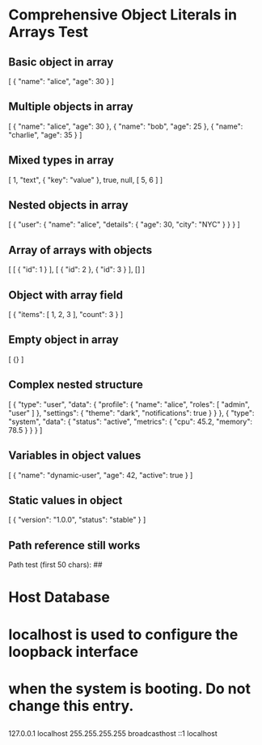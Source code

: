 # Comprehensive Object Literals in Arrays Test

## Basic object in array

[
  {
    "name": "alice",
    "age": 30
  }
]
## Multiple objects in array

[
  {
    "name": "alice",
    "age": 30
  },
  {
    "name": "bob",
    "age": 25
  },
  {
    "name": "charlie",
    "age": 35
  }
]
## Mixed types in array

[
  1,
  "text",
  {
    "key": "value"
  },
  true,
  null,
  [
    5,
    6
  ]
]
## Nested objects in array

[
  {
    "user": {
      "name": "alice",
      "details": {
        "age": 30,
        "city": "NYC"
      }
    }
  }
]
## Array of arrays with objects

[
  [
    {
      "id": 1
    }
  ],
  [
    {
      "id": 2
    },
    {
      "id": 3
    }
  ],
  []
]
## Object with array field

[
  {
    "items": [
      1,
      2,
      3
    ],
    "count": 3
  }
]
## Empty object in array

[
  {}
]
## Complex nested structure

[
  {
    "type": "user",
    "data": {
      "profile": {
        "name": "alice",
        "roles": [
          "admin",
          "user"
        ]
      },
      "settings": {
        "theme": "dark",
        "notifications": true
      }
    }
  },
  {
    "type": "system",
    "data": {
      "status": "active",
      "metrics": {
        "cpu": 45.2,
        "memory": 78.5
      }
    }
  }
]
## Variables in object values

[
  {
    "name": "dynamic-user",
    "age": 42,
    "active": true
  }
]
## Static values in object

[
  {
    "version": "1.0.0",
    "status": "stable"
  }
]
## Path reference still works

Path test (first 50 chars): ##
# Host Database
#
# localhost is used to configure the loopback interface
# when the system is booting.  Do not change this entry.
##
127.0.0.1	localhost
255.255.255.255	broadcasthost
::1             localhost